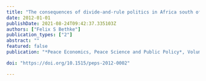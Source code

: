 ```yaml
---
title: "The consequences of divide-and-rule politics in Africa south of the Sahara"
date: 2012-01-01
publishDate: 2021-08-24T09:42:37.335103Z
authors: ["Felix S Bethke"]
publication_types: ["2"]
abstract: ""
featured: false
publication: "*Peace Economics, Peace Science and Public Policy*, Volume: 18, issue: 3"

doi: "https://doi.org/10.1515/peps-2012-0002"

---
```


